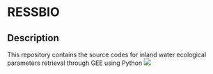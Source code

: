 # RESSBIO
## Description
This repository contains the source codes for inland water ecological parameters retrieval through GEE using Python 
![](https://myoctocat.com/assets/images/base-octocat.svg)
